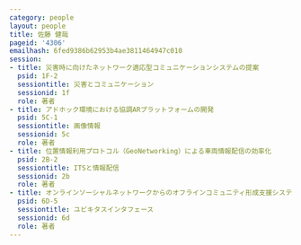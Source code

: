 ```yaml
---
category: people
layout: people
title: 佐藤 健哉
pageid: '4306'
emailhash: 6fed9386b62953b4ae3811464947c010
session:
- title: 災害時に向けたネットワーク適応型コミュニケーションシステムの提案
  psid: 1F-2
  sessiontitle: 災害とコミュニケーション
  sessionid: 1f
  role: 著者
- title: アドホック環境における協調ARプラットフォームの開発
  psid: 5C-1
  sessiontitle: 画像情報
  sessionid: 5c
  role: 著者
- title: 位置情報利用プロトコル（GeoNetworking）による車両情報配信の効率化
  psid: 2B-2
  sessiontitle: ITSと情報配信
  sessionid: 2b
  role: 著者
- title: オンラインソーシャルネットワークからのオフラインコミュニティ形成支援システム
  psid: 6D-5
  sessiontitle: ユビキタスインタフェース
  sessionid: 6d
  role: 著者
---
```


